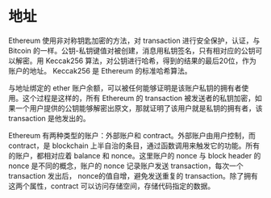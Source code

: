 # 地址

Ethereum 使用非对称钥匙加密的方法，对 transaction 进行安全保护，认证，与 Bitcoin 的一样。公钥-私钥键值对被创建，消息用私钥签名，只有相对应的公钥可以解密。用 Keccak256 算法，对公钥进行哈希，得到的结果的最后20位，作为账户的地址。 Keccak256 是 Ethereum 的标准哈希算法。

与地址绑定的 ether 账户余额，可以被任何能够证明是该账户私钥的拥有者使用。这个过程是这样的，所有 Ethereum 的 transaction 被发送者的私钥加密，如果一个用户提供的公钥能够解密出原文，那就证明了该用户就是私钥的拥有者，该 transaction 是他发出的。

Ethereum 有两种类型的账户：外部账户和 contract。外部账户由用户控制，而 contract，是 blockchain 上半自治的条目，通过函数调用来触发它的功能。所有的账户，都相对应着 balance 和 nonce。这里账户的 nonce 与 block header 的 nonce 是不同的概念，账户的 nonce 记录账户发送 transaction，每次一个 transaction 发出后， nonce的值自增，避免发送重复的 transaction。除了拥有这两个属性，contract 可以访问存储空间，存储代码指定的数据。
